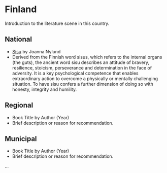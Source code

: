 # Finland

Introduction to the literature scene in this country.

## National

- [Sisu](https://www.goodreads.com/book/show/36205181-sisu) by Joanna Nylund
- Derived from the Finnish word sisus, which refers to the internal organs (the guts), the ancient word sisu describes an attitude of bravery, resilience, stoicism, perseverance and determination in the face of adversity. It is a key psychological competence that enables extraordinary action to overcome a physically or mentally challenging situation. To have sisu confers a further dimension of doing so with honesty, integrity and humility.

## Regional

- Book Title by Author (Year)
- Brief description or reason for recommendation.

## Municipal

- Book Title by Author (Year)
- Brief description or reason for recommendation.

...
